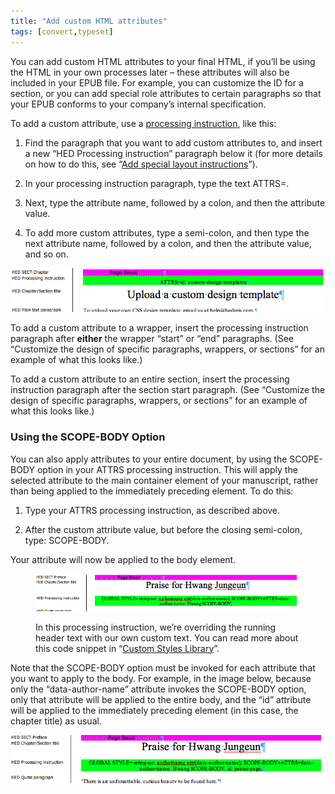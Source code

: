 ```yaml
---
title: "Add custom HTML attributes"
tags: [convert,typeset]
---
```

 
<html><body><section data-type="appendix" class="hsecappendix" data-hederis-type="hsecappendix" id="custom-attributes" data-pi-attrs="id: custom-attributes; data-tags: convert,typeset;" role="doc-appendix" data-tags="convert,typeset" data-author-name=" " data-book-title=" " title="Add custom HTML attributes"><p class="hblkp" data-hederis-type="hblkp" id="ppUlZiLNa">You can add custom HTML attributes to your final HTML, if you&#8217;ll be using the HTML in your own processes later &#8211; these attributes will also be included in your EPUB file. For example, you can customize the ID for a section, or you can add special role attributes to certain paragraphs so that your EPUB conforms to your company&#8217;s internal specification.</p><p class="hblkp" data-hederis-type="hblkp" id="pUrQWncZs">To add a custom attribute, use a <a href="{% link _docs/custom-design.md %}" class="hspana" data-hederis-type="hspana" id="pSEiuYp5Q">processing instruction</a>, like this:</p><ol class="hwprnumlist" data-hederis-type="hwprnumlist" id="pXaRqwN7f"><li class="hblkoli" data-hederis-type="hblkoli" id="licFiyq7tB"><p class="hblkoli" data-hederis-type="hblklip" id="pC1djNaDG">Find the paragraph that you want to add custom attributes to, and insert a new &#8220;HED Processing instruction&#8221; paragraph below it (for more details on how to do this, see &#8220;<a href="{% link _docs/custom-design.md %}" class="hspana" data-hederis-type="hspana" id="pLlzZtnlI">Add special layout instructions</a>&#8221;).</p></li><li class="hblkoli" data-hederis-type="hblkoli" id="liamjQRArz"><p class="hblkoli" data-hederis-type="hblklip" id="poOk2xVpY">In your processing instruction paragraph, type the text ATTRS=.</p></li><li class="hblkoli" data-hederis-type="hblkoli" id="liTMIRAqrN"><p class="hblkoli" data-hederis-type="hblklip" id="pM1qHp5sv">Next, type the attribute name, followed by a colon, and then the attribute value.</p></li><li class="hblkoli" data-hederis-type="hblkoli" id="liFdSEqqD9"><p class="hblkoli" data-hederis-type="hblklip" id="pB0TrvryM">To add more custom attributes, type a semi-colon, and then type the next attribute name, followed by a colon, and then the attribute value, and so on.</p></li></ol><img data-hederis-type="hblkimg" class="hblkimg" id="plg6WnNJr" src="/images/customattrs.png" data-img-src="/images/customattrs.png"/><p class="hblkp" data-hederis-type="hblkp" id="psV8gO9cu">To add a custom attribute to a wrapper, insert the processing instruction paragraph after <strong data-hederis-type="hspanstrong" id="pIuLF9NvI">either</strong> the wrapper &#8220;start&#8221; or &#8220;end&#8221; paragraphs. (See &#8220;Customize the design of specific paragraphs, wrappers, or sections&#8221; for an example of what this looks like.)</p><p class="hblkp" data-hederis-type="hblkp" id="pyc6rfz5X">To add a custom attribute to an entire section, insert the processing instruction paragraph after the section start paragraph. (See &#8220;Customize the design of specific paragraphs, wrappers, or sections&#8221; for an example of what this looks like.)</p><section class="hwprsubsection" data-hederis-type="hwprsubsection" id="pBpSCtDwT" data-type="subsection" title="Using the SCOPE-BODY Option"><h1 data-hederis-type="hblktitle" class="hblktitle" id="pz1MNUmtc">Using the SCOPE-BODY Option</h1><p class="hblkp" data-hederis-type="hblkp" id="pSlzBLIgh">You can also apply attributes to your entire document, by using the SCOPE-BODY option in your ATTRS processing instruction. This will apply the selected attribute to the main container element of your manuscript, rather than being applied to the immediately preceding element. To do this:</p><ol class="hwprnumlist" data-hederis-type="hwprnumlist" id="p8eABE4Yj"><li class="hblkoli" data-hederis-type="hblkoli" id="liIrBxp9Nt"><p class="hblkoli" data-hederis-type="hblklip" id="pLmyuydfR">Type your ATTRS processing instruction, as described above.</p></li><li class="hblkoli" data-hederis-type="hblkoli" id="likjcN9Uiq"><p class="hblkoli" data-hederis-type="hblklip" id="pen0l6C4k">After the custom attribute value, but before the closing semi-colon, type: SCOPE-BODY.</p></li></ol><p class="hblkp" data-hederis-type="hblkp" id="pyUOqKyX4">Your attribute will now be applied to the body element. </p><figure class="hwprfig" data-hederis-type="hwprfig" id="p04uJGoH0"><img data-hederis-type="hblkimg" class="hblkimg" id="pdnmxAFTh" src="/images/globalscopebody.png" data-img-src="/images/globalscopebody.png"/><p class="hblkcaption" data-hederis-type="hblkcaption" id="pnVUHK0am">In this processing instruction, we&#8217;re overriding the running header text with our own custom text. You can read more about this code snippet in &#8220;<a href="{% link _docs/custom-style-library.md %}" class="hspana" data-hederis-type="hspana" id="p5yw7blHZ">Custom Styles Library</a>&#8221;.</p></figure><p class="hblkp" data-hederis-type="hblkp" id="pKetLN9da">Note that the SCOPE-BODY option must be invoked for each attribute that you want to apply to the body. For example, in the image below, because only the &#8220;data-author-name&#8221; attribute invokes the SCOPE-BODY option, only that attribute will be applied to the entire body, and the &#8220;id&#8221; attribute will be applied to the immediately preceding element (in this case, the chapter title) as usual.</p><img data-hederis-type="hblkimg" class="hblkimg" id="pIr0qWrwd" src="/images/attrscopebody.png" data-img-src="/images/attrscopebody.png"/></section></section></body></html>

